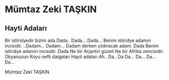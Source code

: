 # Mümtaz Zeki TAŞKIN

## Hayti Adaları

Bir istiridyedir bizim ada
                          Dada..
                              Dada...
Dada...
  Benim istiridye adamın incisidir.
..Dadam...
    Dadam...
      Dadam derken çıldıracak adam.
Dada
  Benim istiridye adamın incisidir.
                                            Dada
Ne bir Arjantin güzeli
                Ne bir Afrika zencisidir.
Okyanusun
               Koyu nefti dalgaları
                    Hayti adaları
Ah.. Da.. Da
                 Da... Da...
                            Da...
                              Da...

Mümtaz Zeki TAŞKIN